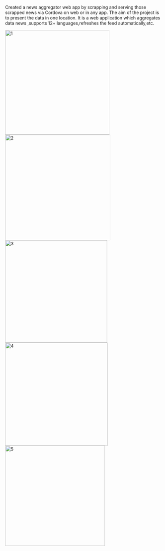 
Created a news aggregator web app by scrapping and serving those scrapped news via Cordova on web or in any app.
The aim of the project is to present the data in one location.
It is a web application which aggregates data news ,supports 12+ languages,refreshes the feed automatically,etc.







<img width="335" alt="1" src="https://user-images.githubusercontent.com/91547226/189599052-d6fd3165-f1bc-4175-8843-2c251b2a0df4.PNG">
<img width="338" alt="2" src="https://user-images.githubusercontent.com/91547226/189599056-97cfc8f0-ac1c-4ded-ad50-36150e37a099.PNG">
<img width="328" alt="3" src="https://user-images.githubusercontent.com/91547226/189599058-05fc464a-5023-4e63-8742-a380e4fc8150.PNG">
<img width="330" alt="4" src="https://user-images.githubusercontent.com/91547226/189599060-85e1928b-b92b-406e-acc5-6a4adf14907b.PNG">
<img width="321" alt="5" src="https://user-images.githubusercontent.com/91547226/189599063-b67d9ad0-db10-46b8-a2c4-9930fd1b71f4.PNG">
